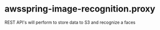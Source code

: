 # awsspring-image-recognition.proxy
REST API's will perform to store data to S3 and recognize a faces

